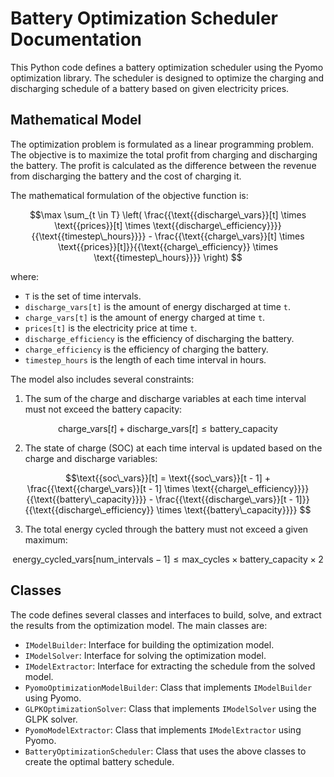 # Battery Optimization Scheduler Documentation

This Python code defines a battery optimization scheduler using the Pyomo optimization library. The scheduler is designed to optimize the charging and discharging schedule of a battery based on given electricity prices.

## Mathematical Model

The optimization problem is formulated as a linear programming problem. The objective is to maximize the total profit from charging and discharging the battery. The profit is calculated as the difference between the revenue from discharging the battery and the cost of charging it.

The mathematical formulation of the objective function is:

$$\max \sum_{t \in T} \left( \frac{{\text{{discharge\_vars}}[t] \times \text{{prices}}[t] \times \text{{discharge\_efficiency}}}}{{\text{{timestep\_hours}}}} - \frac{{\text{{charge\_vars}}[t] \times \text{{prices}}[t]}}{{\text{{charge\_efficiency}} \times \text{{timestep\_hours}}}} \right)
$$

where:
- `T` is the set of time intervals.
- `discharge_vars[t]` is the amount of energy discharged at time `t`.
- `charge_vars[t]` is the amount of energy charged at time `t`.
- `prices[t]` is the electricity price at time `t`.
- `discharge_efficiency` is the efficiency of discharging the battery.
- `charge_efficiency` is the efficiency of charging the battery.
- `timestep_hours` is the length of each time interval in hours.

The model also includes several constraints:

1. The sum of the charge and discharge variables at each time interval must not exceed the battery capacity:

$$\text{{charge\_vars}}[t] + \text{{discharge\_vars}}[t] \leq \text{{battery\_capacity}}
$$

2. The state of charge (SOC) at each time interval is updated based on the charge and discharge variables:

$$\text{{soc\_vars}}[t] = \text{{soc\_vars}}[t - 1] + \frac{{\text{{charge\_vars}}[t - 1] \times \text{{charge\_efficiency}}}}{{\text{{battery\_capacity}}}} - \frac{{\text{{discharge\_vars}}[t - 1]}}{{\text{{discharge\_efficiency}} \times \text{{battery\_capacity}}}}
$$

3. The total energy cycled through the battery must not exceed a given maximum:

$$\text{{energy\_cycled\_vars}}[\text{{num\_intervals}} - 1] \leq \text{{max\_cycles}} \times \text{{battery\_capacity}} \times 2
$$

## Classes

The code defines several classes and interfaces to build, solve, and extract the results from the optimization model. The main classes are:

- `IModelBuilder`: Interface for building the optimization model.
- `IModelSolver`: Interface for solving the optimization model.
- `IModelExtractor`: Interface for extracting the schedule from the solved model.
- `PyomoOptimizationModelBuilder`: Class that implements `IModelBuilder` using Pyomo.
- `GLPKOptimizationSolver`: Class that implements `IModelSolver` using the GLPK solver.
- `PyomoModelExtractor`: Class that implements `IModelExtractor` using Pyomo.
- `BatteryOptimizationScheduler`: Class that uses the above classes to create the optimal battery schedule.
